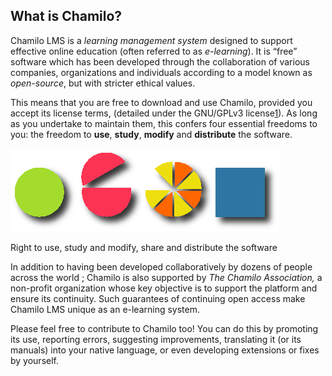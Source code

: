## What is Chamilo?

Chamilo LMS is a _learning management system_ designed to support effective online education (often referred to as _e-learning_). It is “free” software which has been developed through the collaboration of various companies, organizations and individuals according to a model known as _open-source_, but with stricter ethical values.

This means that you are free to download and use Chamilo, provided you accept its license terms, (detailed under the GNU/GPLv3 license[1]). As long as you undertake to maintain them, this confers four essential freedoms to you: the freedom to **use**, **study**, **modify** and **distribute** the software.

![](../assets/images268.png)

Right to use, study and modify, share and distribute the software

In addition to having been developed collaboratively by dozens of people across the world ; Chamilo is also supported by _The Chamilo Association,_ a non-profit organization whose key objective is to support the platform and ensure its continuity. Such guarantees of continuing open access make Chamilo LMS unique as an e-learning system.

Please feel free to contribute to Chamilo too! You can do this by promoting its use, reporting errors, suggesting improvements, translating it (or its manuals) into your native language, or even developing extensions or fixes by yourself.

[1]: http://www.gnu.org/licenses/quick-guide-gplv3.html
